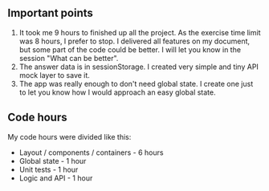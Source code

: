 ## Important points
1. It took me 9 hours to finished up all the project. As the exercise time limit was 8 hours, I prefer to stop. I delivered all features on my document, but some part of the code could be better. I will let you know in the session "What can be better".
2. The answer data is in sessionStorage. I created very simple and tiny API mock layer to save it.
3. The app was really enough to don't need global state. I create one just to let you know how I would approach an easy global state. 

## Code hours

My code hours were divided like this:

* Layout / components / containers - 6 hours
* Global state - 1 hour
* Unit tests - 1 hour
* Logic and API - 1 hour

